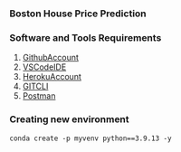 ### Boston House Price Prediction

### Software and Tools Requirements

1. [GithubAccount](https://github.com)
2. [VSCodeIDE](https://code.visualstudio.com)
3. [HerokuAccount](https://heroku.com)
4. [GITCLI](https://git-scm.com/book/en/v2/Getting-Started-The-Command-Line)
5. [Postman](https://www.postman.com/downloads)

### Creating new environment

```
conda create -p myvenv python==3.9.13 -y
```
